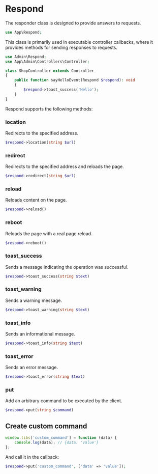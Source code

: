 # Respond

The responder class is designed to provide answers to requests.
```php
use App\Respond;
```

This class is primarily used in executable controller callbacks, where it provides methods for sending responses to requests.
```php
use Admin\Respond;
use App\Admin\Controllers\Controller;

class ShopController extends Controller
{
	public function sayHelloEvent(Respond $respond): void
	{
		$respond->toast_success('Hello');
	}
}
```

Respond supports the following methods:

### location
Redirects to the specified address.
```php
$respond->location(string $url)
```

### redirect
Redirects to the specified address and reloads the page.
```php
$respond->redirect(string $url)
```

### reload
Reloads content on the page.
```php
$respond->reload()
```

### reboot
Reloads the page with a real page reload.
```php
$respond->reboot()
```

### toast_success
Sends a message indicating the operation was successful.
```php
$respond->toast_success(string $text)
```

### toast_warning
Sends a warning message.
```php
$respond->toast_warning(string $text)
```

### toast_info
Sends an informational message.
```php
$respond->toast_info(string $text)
```

### toast_error
Sends an error message.
```php
$respond->toast_error(string $text)
```

### put
Add an arbitrary command to be executed by the client.
```php
$respond->put(string $command)
```

## Create custom command 
```javascript
window.libs['custom_command'] = function (data) {
    console.log(data); // {data: 'value'}
};
```
And call it in the callback:
```php
$respond->put('custom_command', ['data' => 'value']);
```
